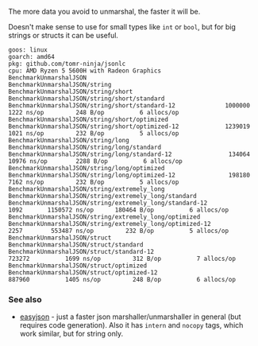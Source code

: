 The more data you avoid to unmarshal, the faster it will be.

Doesn't make sense to use for small types like `int` or `bool`, but for big strings or structs it can be useful.

```
goos: linux
goarch: amd64
pkg: github.com/tomr-ninja/jsonlc
cpu: AMD Ryzen 5 5600H with Radeon Graphics         
BenchmarkUnmarshalJSON
BenchmarkUnmarshalJSON/string
BenchmarkUnmarshalJSON/string/short
BenchmarkUnmarshalJSON/string/short/standard
BenchmarkUnmarshalJSON/string/short/standard-12         	 1000000	      1222 ns/op	     248 B/op	       6 allocs/op
BenchmarkUnmarshalJSON/string/short/optimized
BenchmarkUnmarshalJSON/string/short/optimized-12        	 1239019	      1021 ns/op	     232 B/op	       5 allocs/op
BenchmarkUnmarshalJSON/string/long
BenchmarkUnmarshalJSON/string/long/standard
BenchmarkUnmarshalJSON/string/long/standard-12          	  134064	     10976 ns/op	    2288 B/op	       6 allocs/op
BenchmarkUnmarshalJSON/string/long/optimized
BenchmarkUnmarshalJSON/string/long/optimized-12         	  198180	      7162 ns/op	     232 B/op	       5 allocs/op
BenchmarkUnmarshalJSON/string/extremely_long
BenchmarkUnmarshalJSON/string/extremely_long/standard
BenchmarkUnmarshalJSON/string/extremely_long/standard-12         	    1092	   1150572 ns/op	  180464 B/op	       6 allocs/op
BenchmarkUnmarshalJSON/string/extremely_long/optimized
BenchmarkUnmarshalJSON/string/extremely_long/optimized-12        	    2257	    553487 ns/op	     232 B/op	       5 allocs/op
BenchmarkUnmarshalJSON/struct
BenchmarkUnmarshalJSON/struct/standard
BenchmarkUnmarshalJSON/struct/standard-12                        	  723272	      1699 ns/op	     312 B/op	       7 allocs/op
BenchmarkUnmarshalJSON/struct/optimized
BenchmarkUnmarshalJSON/struct/optimized-12                       	  887960	      1405 ns/op	     248 B/op	       6 allocs/op
```

### See also

- [easyjson](https://github.com/mailru/easyjson) - just a faster json marshaller/unmarshaller in general
(but requires code generation). Also it has `intern` and `nocopy` tags, which work similar, but for string only.
